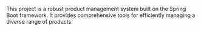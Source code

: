This project is a robust product management system built on the Spring Boot framework. It provides comprehensive tools for efficiently managing a diverse range of products.
